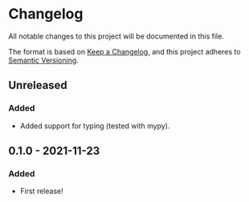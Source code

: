 # Changelog
All notable changes to this project will be documented in this file.

The format is based on [Keep a
Changelog](https://keepachangelog.com/en/1.0.0/), and this project adheres to
[Semantic Versioning](https://semver.org/spec/v2.0.0.html).


## Unreleased
### Added
- Added support for typing (tested with mypy).


## 0.1.0 - 2021-11-23
### Added
- First release!
